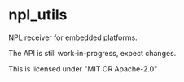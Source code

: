 # npl\_utils

NPL receiver for embedded platforms.

The API is still work-in-progress, expect changes.

This is licensed under "MIT OR Apache-2.0"
